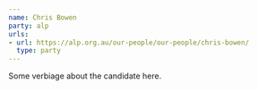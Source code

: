 ```yaml
---
name: Chris Bowen
party: alp
urls:
- url: https://alp.org.au/our-people/our-people/chris-bowen/
  type: party
---
```

Some verbiage about the candidate here.
